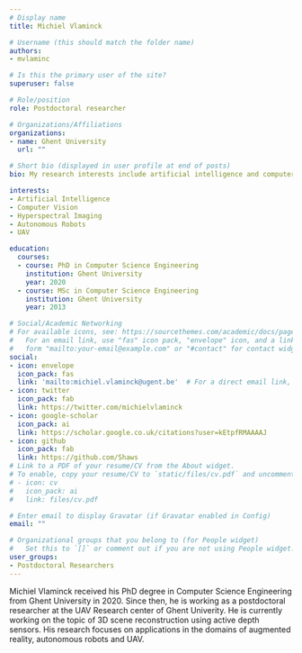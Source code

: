 ```yaml
---
# Display name
title: Michiel Vlaminck

# Username (this should match the folder name)
authors:
- mvlaminc

# Is this the primary user of the site?
superuser: false

# Role/position
role: Postdoctoral researcher

# Organizations/Affiliations
organizations:
- name: Ghent University
  url: ""

# Short bio (displayed in user profile at end of posts)
bio: My research interests include artificial intelligence and computer vision applied to autonomous robots and UAV's.

interests:
- Artificial Intelligence
- Computer Vision
- Hyperspectral Imaging
- Autonomous Robots
- UAV

education:
  courses:
  - course: PhD in Computer Science Engineering
    institution: Ghent University
    year: 2020
  - course: MSc in Computer Science Engineering
    institution: Ghent University
    year: 2013

# Social/Academic Networking
# For available icons, see: https://sourcethemes.com/academic/docs/page-builder/#icons
#   For an email link, use "fas" icon pack, "envelope" icon, and a link in the
#   form "mailto:your-email@example.com" or "#contact" for contact widget.
social:
- icon: envelope
  icon_pack: fas
  link: 'mailto:michiel.vlaminck@ugent.be'  # For a direct email link, use "mailto:test@example.org".
- icon: twitter
  icon_pack: fab
  link: https://twitter.com/michielvlaminck
- icon: google-scholar
  icon_pack: ai
  link: https://scholar.google.co.uk/citations?user=kEtpfRMAAAAJ
- icon: github
  icon_pack: fab
  link: https://github.com/Shaws
# Link to a PDF of your resume/CV from the About widget.
# To enable, copy your resume/CV to `static/files/cv.pdf` and uncomment the lines below.
# - icon: cv
#   icon_pack: ai
#   link: files/cv.pdf

# Enter email to display Gravatar (if Gravatar enabled in Config)
email: ""

# Organizational groups that you belong to (for People widget)
#   Set this to `[]` or comment out if you are not using People widget.
user_groups:
- Postdoctoral Researchers
---
```


Michiel Vlaminck received his PhD degree in Computer Science Engineering from Ghent University in 2020. Since then, he is working as a postdoctoral researcher at the UAV Research center of Ghent Univerity. He is currently working on the topic of 3D scene reconstruction using active depth sensors. His research focuses on applications in the domains of augmented reality, autonomous robots and UAV.